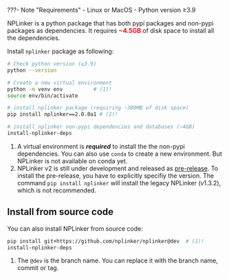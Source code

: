 
???- Note "Requirements"
    - Linux or MacOS
    - Python version ≥3.9


NPLinker is a python package that has both pypi packages and non-pypi packages as dependencies. It 
requires <span style="color:red;">**~4.5GB**</span> of disk space to install all the dependencies. 

Install `nplinker` package as following:


```bash title="Install nplinker package"
# Check python version (≥3.9)
python --version

# Create a new virtual environment
python -m venv env          # (1)!
source env/bin/activate

# install nplinker package (requiring ~300MB of disk space)
pip install nplinker==2.0.0a1 # (2)! 

# install nplinker non-pypi dependencies and databases (~4GB)
install-nplinker-deps
```

1. A virtual environment is ***required*** to install the the non-pypi dependencies. You can also use `conda` to create a new environment. But NPLinker is not available on conda yet.
2. NPLinker v2 is still under development and released as [pre-release](https://pypi.org/project/nplinker/#history). To install the pre-release, you have to explicitly specifiy the version. The command `pip install nplinker` will install the legacy NPLinker (v1.3.2), which is not recommended. 

## Install from source code

You can also install NPLinker from source code:

```bash title="Install from latest source code"
pip install git+https://github.com/nplinker/nplinker@dev  # (1)!
install-nplinker-deps
```

1. The `@dev` is the branch name. You can replace it with the branch name, commit or tag.
